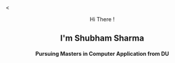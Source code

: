 
    
<
<p align="center">Hi There ! 
 <h2 align="center"> I'm Shubham Sharma </h2>
<h4 align="center">Pursuing Masters in Computer Application  from DU</h4. 
>
